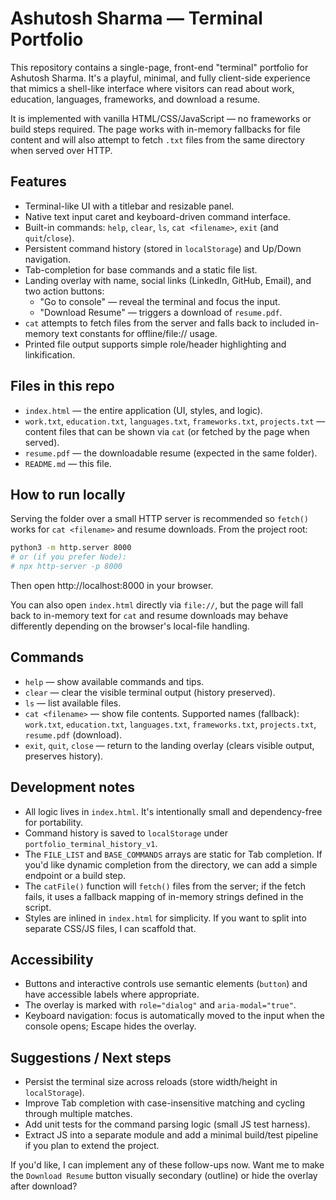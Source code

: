 # Ashutosh Sharma — Terminal Portfolio

This repository contains a single-page, front-end "terminal" portfolio for Ashutosh Sharma. It's a playful, minimal, and fully client-side experience that mimics a shell-like interface where visitors can read about work, education, languages, frameworks, and download a resume.

It is implemented with vanilla HTML/CSS/JavaScript — no frameworks or build steps required. The page works with in-memory fallbacks for file content and will also attempt to fetch `.txt` files from the same directory when served over HTTP.

## Features

- Terminal-like UI with a titlebar and resizable panel.
- Native text input caret and keyboard-driven command interface.
- Built-in commands: `help`, `clear`, `ls`, `cat <filename>`, `exit` (and `quit`/`close`).
- Persistent command history (stored in `localStorage`) and Up/Down navigation.
- Tab-completion for base commands and a static file list.
- Landing overlay with name, social links (LinkedIn, GitHub, Email), and two action buttons:
  - "Go to console" — reveal the terminal and focus the input.
  - "Download Resume" — triggers a download of `resume.pdf`.
- `cat` attempts to fetch files from the server and falls back to included in-memory text constants for offline/file:// usage.
- Printed file output supports simple role/header highlighting and linkification.

## Files in this repo

- `index.html` — the entire application (UI, styles, and logic).
- `work.txt`, `education.txt`, `languages.txt`, `frameworks.txt`, `projects.txt` — content files that can be shown via `cat` (or fetched by the page when served).
- `resume.pdf` — the downloadable resume (expected in the same folder).
- `README.md` — this file.

## How to run locally

Serving the folder over a small HTTP server is recommended so `fetch()` works for `cat <filename>` and resume downloads. From the project root:

```bash
python3 -m http.server 8000
# or (if you prefer Node):
# npx http-server -p 8000
```

Then open http://localhost:8000 in your browser.

You can also open `index.html` directly via `file://`, but the page will fall back to in-memory text for `cat` and resume downloads may behave differently depending on the browser's local-file handling.

## Commands

- `help` — show available commands and tips.
- `clear` — clear the visible terminal output (history preserved).
- `ls` — list available files.
- `cat <filename>` — show file contents. Supported names (fallback): `work.txt`, `education.txt`, `languages.txt`, `frameworks.txt`, `projects.txt`, `resume.pdf` (download).
- `exit`, `quit`, `close` — return to the landing overlay (clears visible output, preserves history).

## Development notes

- All logic lives in `index.html`. It's intentionally small and dependency-free for portability.
- Command history is saved to `localStorage` under `portfolio_terminal_history_v1`.
- The `FILE_LIST` and `BASE_COMMANDS` arrays are static for Tab completion. If you'd like dynamic completion from the directory, we can add a simple endpoint or a build step.
- The `catFile()` function will `fetch()` files from the server; if the fetch fails, it uses a fallback mapping of in-memory strings defined in the script.
- Styles are inlined in `index.html` for simplicity. If you want to split into separate CSS/JS files, I can scaffold that.

## Accessibility

- Buttons and interactive controls use semantic elements (`button`) and have accessible labels where appropriate.
- The overlay is marked with `role="dialog"` and `aria-modal="true"`.
- Keyboard navigation: focus is automatically moved to the input when the console opens; Escape hides the overlay.

## Suggestions / Next steps

- Persist the terminal size across reloads (store width/height in `localStorage`).
- Improve Tab completion with case-insensitive matching and cycling through multiple matches.
- Add unit tests for the command parsing logic (small JS test harness).
- Extract JS into a separate module and add a minimal build/test pipeline if you plan to extend the project.

If you'd like, I can implement any of these follow-ups now. Want me to make the `Download Resume` button visually secondary (outline) or hide the overlay after download?  